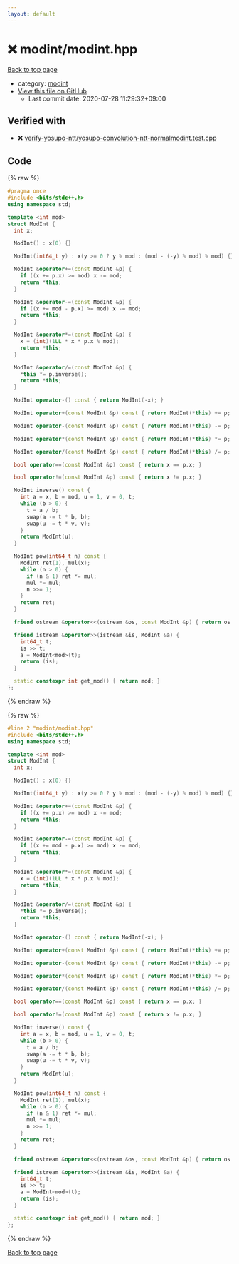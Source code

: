 ```yaml
---
layout: default
---
```


<!-- mathjax config similar to math.stackexchange -->
<script type="text/javascript" async
  src="https://cdnjs.cloudflare.com/ajax/libs/mathjax/2.7.5/MathJax.js?config=TeX-MML-AM_CHTML">
</script>
<script type="text/x-mathjax-config">
  MathJax.Hub.Config({
    TeX: { equationNumbers: { autoNumber: "AMS" }},
    tex2jax: {
      inlineMath: [ ['$','$'] ],
      processEscapes: true
    },
    "HTML-CSS": { matchFontHeight: false },
    displayAlign: "left",
    displayIndent: "2em"
  });
</script>

<script type="text/javascript" src="https://cdnjs.cloudflare.com/ajax/libs/jquery/3.4.1/jquery.min.js"></script>
<script src="https://cdn.jsdelivr.net/npm/jquery-balloon-js@1.1.2/jquery.balloon.min.js" integrity="sha256-ZEYs9VrgAeNuPvs15E39OsyOJaIkXEEt10fzxJ20+2I=" crossorigin="anonymous"></script>
<script type="text/javascript" src="../../assets/js/copy-button.js"></script>
<link rel="stylesheet" href="../../assets/css/copy-button.css" />


# :x: modint/modint.hpp

<a href="../../index.html">Back to top page</a>

* category: <a href="../../index.html#fb97f878c938d7517d3d9f7de68146e9">modint</a>
* <a href="{{ site.github.repository_url }}/blob/master/modint/modint.hpp">View this file on GitHub</a>
    - Last commit date: 2020-07-28 11:29:32+09:00




## Verified with

* :x: <a href="../../verify/verify-yosupo-ntt/yosupo-convolution-ntt-normalmodint.test.cpp.html">verify-yosupo-ntt/yosupo-convolution-ntt-normalmodint.test.cpp</a>


## Code

<a id="unbundled"></a>
{% raw %}
```cpp
#pragma once
#include <bits/stdc++.h>
using namespace std;

template <int mod>
struct ModInt {
  int x;

  ModInt() : x(0) {}

  ModInt(int64_t y) : x(y >= 0 ? y % mod : (mod - (-y) % mod) % mod) {}

  ModInt &operator+=(const ModInt &p) {
    if ((x += p.x) >= mod) x -= mod;
    return *this;
  }

  ModInt &operator-=(const ModInt &p) {
    if ((x += mod - p.x) >= mod) x -= mod;
    return *this;
  }

  ModInt &operator*=(const ModInt &p) {
    x = (int)(1LL * x * p.x % mod);
    return *this;
  }

  ModInt &operator/=(const ModInt &p) {
    *this *= p.inverse();
    return *this;
  }

  ModInt operator-() const { return ModInt(-x); }

  ModInt operator+(const ModInt &p) const { return ModInt(*this) += p; }

  ModInt operator-(const ModInt &p) const { return ModInt(*this) -= p; }

  ModInt operator*(const ModInt &p) const { return ModInt(*this) *= p; }

  ModInt operator/(const ModInt &p) const { return ModInt(*this) /= p; }

  bool operator==(const ModInt &p) const { return x == p.x; }

  bool operator!=(const ModInt &p) const { return x != p.x; }

  ModInt inverse() const {
    int a = x, b = mod, u = 1, v = 0, t;
    while (b > 0) {
      t = a / b;
      swap(a -= t * b, b);
      swap(u -= t * v, v);
    }
    return ModInt(u);
  }

  ModInt pow(int64_t n) const {
    ModInt ret(1), mul(x);
    while (n > 0) {
      if (n & 1) ret *= mul;
      mul *= mul;
      n >>= 1;
    }
    return ret;
  }

  friend ostream &operator<<(ostream &os, const ModInt &p) { return os << p.x; }

  friend istream &operator>>(istream &is, ModInt &a) {
    int64_t t;
    is >> t;
    a = ModInt<mod>(t);
    return (is);
  }

  static constexpr int get_mod() { return mod; }
};
```
{% endraw %}

<a id="bundled"></a>
{% raw %}
```cpp
#line 2 "modint/modint.hpp"
#include <bits/stdc++.h>
using namespace std;

template <int mod>
struct ModInt {
  int x;

  ModInt() : x(0) {}

  ModInt(int64_t y) : x(y >= 0 ? y % mod : (mod - (-y) % mod) % mod) {}

  ModInt &operator+=(const ModInt &p) {
    if ((x += p.x) >= mod) x -= mod;
    return *this;
  }

  ModInt &operator-=(const ModInt &p) {
    if ((x += mod - p.x) >= mod) x -= mod;
    return *this;
  }

  ModInt &operator*=(const ModInt &p) {
    x = (int)(1LL * x * p.x % mod);
    return *this;
  }

  ModInt &operator/=(const ModInt &p) {
    *this *= p.inverse();
    return *this;
  }

  ModInt operator-() const { return ModInt(-x); }

  ModInt operator+(const ModInt &p) const { return ModInt(*this) += p; }

  ModInt operator-(const ModInt &p) const { return ModInt(*this) -= p; }

  ModInt operator*(const ModInt &p) const { return ModInt(*this) *= p; }

  ModInt operator/(const ModInt &p) const { return ModInt(*this) /= p; }

  bool operator==(const ModInt &p) const { return x == p.x; }

  bool operator!=(const ModInt &p) const { return x != p.x; }

  ModInt inverse() const {
    int a = x, b = mod, u = 1, v = 0, t;
    while (b > 0) {
      t = a / b;
      swap(a -= t * b, b);
      swap(u -= t * v, v);
    }
    return ModInt(u);
  }

  ModInt pow(int64_t n) const {
    ModInt ret(1), mul(x);
    while (n > 0) {
      if (n & 1) ret *= mul;
      mul *= mul;
      n >>= 1;
    }
    return ret;
  }

  friend ostream &operator<<(ostream &os, const ModInt &p) { return os << p.x; }

  friend istream &operator>>(istream &is, ModInt &a) {
    int64_t t;
    is >> t;
    a = ModInt<mod>(t);
    return (is);
  }

  static constexpr int get_mod() { return mod; }
};

```
{% endraw %}

<a href="../../index.html">Back to top page</a>

